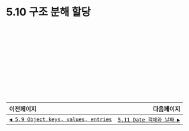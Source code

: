 # 5.10 구조 분해 할당   

　   
　   
　   
　   
　   
　   
---   
|이전페이지|다음페이지|
|:---|---:|
|[`◀ 5.9 Object.keys, values, entries`](./5.9_keys-values-entries.md)|[`5.11 Date 객체와 날짜 ▶`](./5.11_date.md)|
